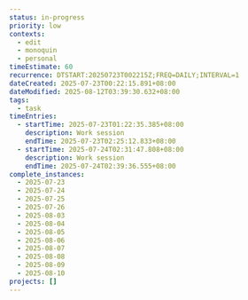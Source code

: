 ```yaml
---
status: in-progress
priority: low
contexts:
  - edit
  - monoquin
  - personal
timeEstimate: 60
recurrence: DTSTART:20250723T002215Z;FREQ=DAILY;INTERVAL=1
dateCreated: 2025-07-23T00:22:15.891+08:00
dateModified: 2025-08-12T03:39:30.632+08:00
tags:
  - task
timeEntries:
  - startTime: 2025-07-23T01:22:35.385+08:00
    description: Work session
    endTime: 2025-07-23T02:25:12.833+08:00
  - startTime: 2025-07-24T02:31:47.808+08:00
    description: Work session
    endTime: 2025-07-24T02:39:36.555+08:00
complete_instances:
  - 2025-07-23
  - 2025-07-24
  - 2025-07-25
  - 2025-07-26
  - 2025-08-03
  - 2025-08-04
  - 2025-08-05
  - 2025-08-06
  - 2025-08-07
  - 2025-08-08
  - 2025-08-09
  - 2025-08-10
projects: []
---
```


